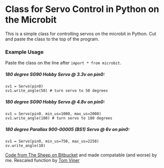 # Class for Servo Control in Python on the Microbit

This is a simple class for controlling servos on the microbit in Python. Cut and paste the class to the top of the program.

### Example Usage

Paste the class on the line after `import * from microbit`.

##### 180 degree SG90 Hobby Servo @ 3.3v on pin0:

```
sv1 = Servo(pin0)
sv1.write_angle(50) # turn servo to 50 degrees 
````
##### 180 degree SG90 Hobby Servo @ 4.8v on pin0:

```
sv1 = Servo(pin0. min_us=1000, max_us=2000)
sv1.write_angle(180) # turn servo to 180 degrees 
````

##### 180 degree Parallax 900-00005 (BS1) Servo @ 6v on pin0:

```
sv1 = Servo(pin0, min_us=750, max_us=2250)
sv.write_angle(10)
```

[Code from The Sheep on Bitbucket](https://bitbucket.org/thesheep/micropython-servo/src/f562a6abeaf0e83b752838df7cd31d88ea10b2c7?at=default) and made compatable (and worse) by me. Rescaled function by [Tom Viner](https://www.youtube.com/channel/UCmA_ydtrCCQ7twKpovboiPA)